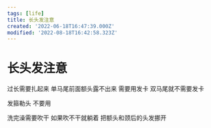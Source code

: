 ```yaml
---
tags: [life]
title: 长头发注意
created: '2022-06-18T16:47:39.000Z'
modified: '2022-08-18T16:42:58.323Z'
---
```


# 长头发注意

过长需要扎起来 单马尾前面额头露不出来 需要用发卡 双马尾就不需要发卡

发箍勒头 不要用

洗完澡需要吹干 如果吹不干就躺着 把额头和颈后的头发挪开
